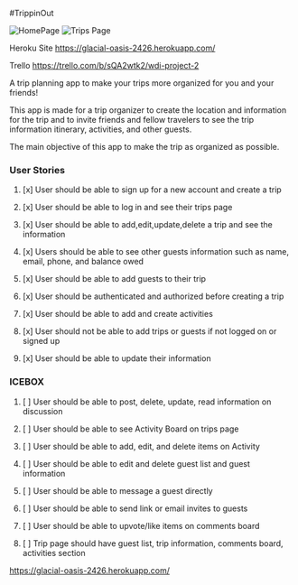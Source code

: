 #TrippinOut

![HomePage](https://i.imgur.com/jEeTUN3.png)
![Trips Page](https://i.imgur.com/Ob4tT6f.png)

Heroku Site
https://glacial-oasis-2426.herokuapp.com/

Trello 
https://trello.com/b/sQA2wtk2/wdi-project-2

A trip planning app to make your trips more organized for you and your friends!

This app is made for a trip organizer to create the location and information for the trip
and to invite friends and fellow travelers to see the trip information
itinerary, activities, and other guests.

The main objective of this app to make the trip as organized as possible.


### User Stories

1. [x] User should be able to sign up for a new account and create a trip
  
2. [x] User should be able to log in and see their trips page

3. [x] User should be able to add,edit,update,delete a trip and see the information

4. [x] Users should be able to see other guests information such as name, email, phone, and balance owed

5. [x] User should be able to add guests to their trip

6. [x] User should be authenticated and authorized before creating a trip

7. [x] User should be able to add and create activities

8. [x] User should not be able to add trips or guests if not logged on or signed up

9. [x] User should be able to update their information


### ICEBOX
1. [ ] User should be able to post, delete, update, read information on discussion

2. [ ] User should be able to see Activity Board on trips page

3. [ ] User should be able to add, edit, and delete items on Activity

4. [ ] User should be able to edit and delete guest list and guest information

5. [ ] User should be able to message a guest directly

6. [ ] User should be able to send link or email invites to guests

7. [ ] User should be able to upvote/like items on comments board

8. [ ] Trip page should have guest list, trip information, comments board, activities section


https://glacial-oasis-2426.herokuapp.com/
